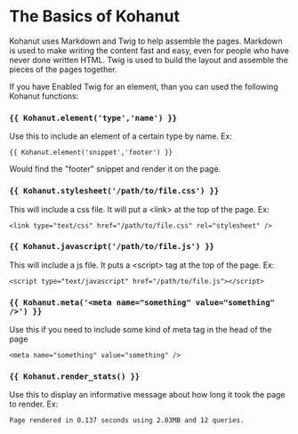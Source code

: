 # The Basics of Kohanut

Kohanut uses Markdown and Twig to help assemble the pages. Markdown is used to make writing the content fast and easy, even for people who have never done written HTML.  Twig is used to build the layout and assemble the pieces of the pages together.

If you have Enabled Twig for an element, than you can used the following Kohanut functions:

### `{{ Kohanut.element('type','name') }}`

Use this to include an element of a certain type by name.  Ex:

    {{ Kohanut.element('snippet','footer') }}

Would find the "footer" snippet and render it on the page.

### `{{ Kohanut.stylesheet('/path/to/file.css') }}`

This will include a css file. It will put a <link\> at the top of the page. Ex:

    <link type="text/css" href="/path/to/file.css" rel="stylesheet" /> 

### `{{ Kohanut.javascript('/path/to/file.js') }}`

This will include a js file. It puts a <script\> tag at the top of the page. Ex:

    <script type="text/javascript" href="/path/to/file.js"></script>

### `{{ Kohanut.meta('<meta name="something" value="something" />') }}`

Use this if you need to include some kind of meta tag in the head of the page

    <meta name="something" value="something" />

### `{{ Kohanut.render_stats() }}`

Use this to display an informative message about how long it took the page to render. Ex:

    Page rendered in 0.137 seconds using 2.83MB and 12 queries.
